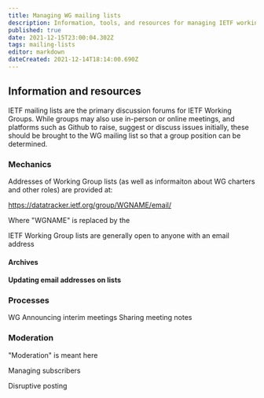 ```yaml
---
title: Managing WG mailing lists
description: Information, tools, and resources for managing IETF working group mailing lists
published: true
date: 2021-12-15T23:00:04.302Z
tags: mailing-lists
editor: markdown
dateCreated: 2021-12-14T18:14:00.690Z
---
```


## Information and resources

IETF mailing lists are the primary discussion forums for IETF Working Groups. While groups may also use in-person or online meetings, and platforms such as Github to raise, suggest or discuss issues initially, these should be brought to the WG mailing list so that a group position can be determined.

### Mechanics
Addresses of Working Group lists (as well as informaiton about WG charters and other roles) are provided at:

https://datatracker.ietf.org/group/WGNAME/email/

Where "WGNAME" is replaced by the 

IETF Working Group lists are generally open to anyone with an email address
#### Archives

#### Updating email addresses on lists

### Processes
WG Announcing interim meetings
Sharing meeting notes

### Moderation
"Moderation" is meant here 

Managing subscribers

Disruptive posting


